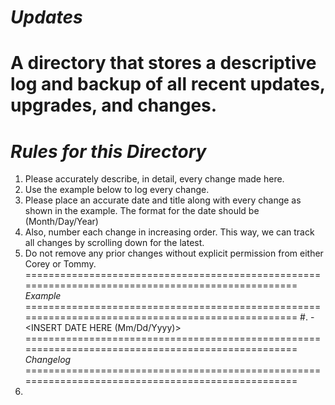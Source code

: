 *Updates*
==================================================================================================
A directory that stores a descriptive log and backup of all recent updates, upgrades, and changes.
==================================================================================================
*Rules for this Directory*
==================================================================================================
1. Please accurately describe, in detail, every change made here.
2. Use the example below to log every change.
3. Please place an accurate date and title along with every change as shown in the example. The
   format for the date should be (Month/Day/Year)
4. Also, number each change in increasing order. This way, we can track all changes by scrolling down for the latest.
5. Do not remove any prior changes without explicit permission from either Corey or Tommy.
==================================================================================================
*Example*
==================================================================================================
#. <INSERT CHANGE TITLE HERE> - <INSERT DATE HERE (Mm/Dd/Yyyy)>
    <INSERT DETAILED DESCRIPTION OF THIS CHANGE HERE>
==================================================================================================
*Changelog*
==================================================================================================
1.
